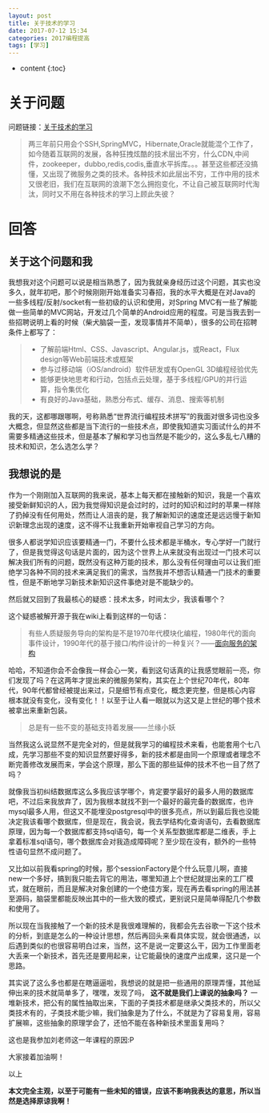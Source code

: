 ```yaml
---
layout: post
title: 关于技术的学习
date: 2017-07-12 15:34
categories: 2017编程提高
tags: [学习]
---
```


* content
{:toc}

# 关于问题
问题链接：[关于技术的学习](https://github.com/onlyliuxin/coding2017/issues/497)

> 两三年前只用会个SSH,SpringMVC，Hibernate,Oracle就能混个工作了，如今随着互联网的发展，各种狂拽炫酷的技术层出不穷，什么CDN,中间件，zookeeper，dubbo,redis,codis,垂直水平拆库。。。甚至这些都还没搞懂，又出现了微服务之类的技术。各种技术如此层出不穷，工作中用的技术又很老旧，我们在互联网的浪潮下怎么拥抱变化，不让自己被互联网时代淘汰，同时又不用在各种技术的学习上顾此失彼？

# 回答
## 关于这个问题和我
我想我对这个问题可以说是相当熟悉了，因为我就亲身经历过这个问题，其实也没多久，就年初吧，那个时候刚刚开始准备实习春招，我的水平大概是在对Java的一些多线程/反射/socket有一些初级的认识和使用，对Spring MVC有一些了解能做一些简单的MVC网站，开发过几个简单的Android应用的程度。可是当我去到一些招聘说明上看的时候（柴犬脑袋一歪，发现事情并不简单），很多的公司在招聘条件上都写了：
>- 了解前端Html、CSS、Javascript、Angular.js，或React，Flux design等Web前端技术或框架
>- 参与过移动端（iOS/android）软件研发或有OpenGL 3D编程经验优先
>- 能够更快地思考和行动，包括点云处理，基于多线程/GPU的并行运算，指令集优化
>- 有良好的Java基础，熟悉分布式、缓存、消息、搜索等机制

我的天，这都哪跟哪啊，号称熟悉“世界流行编程技术拼写”的我面对很多词也没多大概念，但显然这些都是当下流行的一些技术点，即使我知道实习面试什么的并不需要多精通这些技术，但是基本了解和学习也当然是不能少的，这么多乱七八糟的技术和知识，怎么选怎么学？
## 我想说的是
作为一个刚刚加入互联网的我来说，基本上每天都在接触新的知识，我是一个喜欢接受新鲜知识的人，因为我觉得知识是会过时的，过时的知识和过时的苹果一样除了扔掉没有任何用处，然而让人沮丧的是，我了解新知识的速度还是远远慢于新知识新理念出现的速度，这不得不让我重新开始审视自己学习的方向。

很多人都说学知识应该要精通一门，不要什么技术都是半桶水，专心学好一门就行了，但是我觉得这句话是片面的，因为这个世界上从来就没有出现过一门技术可以解决我们所有的问题，既然没有这种万能的技术，那么没有任何理由可以让我们拒绝学习各种不同的技术来满足我们的需求，当然我并不想否认精通一门技术的重要性，但是不断地学习新技术新知识这件事绝对是不能缺少的。

然后就又回到了我最核心的疑惑：技术太多，时间太少，我该看哪个？

这个疑惑被解开源于我在wiki上看到这样的一句话：
> 有些人质疑服务导向的架构是不是1970年代模块化编程，1980年代的面向事件设计，1990年代的基于接口/构件设计的一种复兴？——[面向服务的架构](https://www.wikiwand.com/zh-hans/%E9%9D%A2%E5%90%91%E6%9C%8D%E5%8A%A1%E7%9A%84%E6%9E%B6%E6%9E%84)

哈哈，不知道你会不会像我一样会心一笑，看到这句话真的让我感觉眼前一亮，你们发现了吗？在这两年才提出来的微服务架构，其实在上个世纪70年代，80年代，90年代都曾经被提出来过，只是细节有点变化，概念更完整，但是核心内容根本就没有变化，没有变化！！以至于让人看一眼就以为这又是上世纪的哪个技术被拿出来重新包装。
> 总是有一些不变的基础支持着发展——兰缘小妖

当然我这么说显然不是完全对的，但是就我学习的编程技术来看，也能套用个七八成，先学习那些不变的知识显然要好得多，新的技术都是由同一个原理或者理念不断完善修改发展而来，学会这个原理，那么下面的那些延伸的技术不也一目了然了吗？

就像我当初纠结数据库这么多我应该学哪个，肯定要学最好的最多人用的数据库吧，不过后来我放弃了，因为我根本就找不到一个最好的最完备的数据库，也许mysql最多人用，但这又不能埋没postgresql中的很多亮点，所以到最后我也没能决定我该看哪个数据库，但是现在，我会说，我去学结构化查询语句，去看数据库原理，因为每一个数据库都支持sql语句，每一个关系型数据库都是二维表，手上拿着标准sql语句，哪个数据库会对我造成障碍呢？至少现在没有，额外的一些特性语句显然不成问题了。

又比如以前我看spring的时候，那个sessionFactory是个什么玩意儿啊，直接new一个多好，搞到我只能去背它的用法，哪里知道上个世纪就提出来的工厂模式，就在眼前，而且是解决对象创建的一个绝佳方案，现在再去看spring的用法甚至源码，脑袋里都能反映出其中的一些大致的模式，更别说只是简单得配几个参数和使用了。

所以现在当我接触了一个新的技术是我很难理解的，我都会先去谷歌一下这个技术的分析，到底是怎么的一种设计思想，然后再回头来看具体实现，就会很通透，以后遇到类似的也很容易明白过来，当然，这不是说一定要这么干，因为工作里面老大丢来一个新技术，首先还是要用起来，让它能最快的速度产出成果，这只是一个思路。

其实说了这么多也都是在瞎逼逼啦，我想说的就是把一些通用的原理弄懂，其他延伸出来的技术就简单多了，嘿嘿，发现了吗， **这不就是我们上课说的抽象吗？** 一堆新技术，把公有的属性抽取出来，下面的子类技术都是继承父类技术的，所以父类技术有的，子类技术能少嘛，我们抽象是为了什么，不就是为了容易复用，容易扩展嘛，这些抽象的原理学会了，还怕不能在各种新技术里面复用吗？

这也是我参加刘老师这一年课程的原因:P

大家接着加油啊！

以上

**本文完全主观，以至于可能有一些未知的错误，应该不影响我表达的意思，所以当然是选择原谅我啊！**